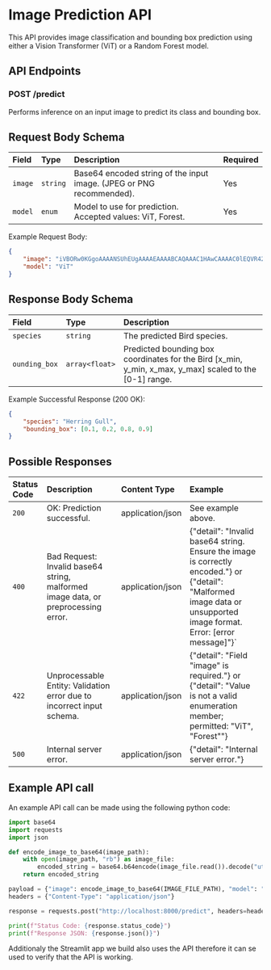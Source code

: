 # Image Prediction API

This API provides image classification and bounding box prediction using either a Vision Transformer (ViT) or a Random Forest model.

## API Endpoints

### POST /predict

Performs inference on an input image to predict its class and bounding box.

## Request Body Schema

| Field   | Type     | Description                                                          | Required |
| :------ | :------- | :------------------------------------------------------------------- | :------- |
| `image` | `string` | Base64 encoded string of the input image. (JPEG or PNG recommended). | Yes      |
| `model` | `enum`   | Model to use for prediction. Accepted values: ViT, Forest.           | Yes      |

Example Request Body:

```json
{
	"image": "iVBORw0KGgoAAAANSUhEUgAAAAEAAAABCAQAAAC1HAwCAAAAC0lEQVR42mNkYAAAAAYAAjCB0C8AAAAASUVORK5CYII=",
	"model": "ViT"
}
```

## Response Body Schema

| Field         | Type           | Description                                                                                                 |
| :------------ | :------------- | :---------------------------------------------------------------------------------------------------------- |
| `species`     | `string`       | The predicted Bird species.                                                                                 |
| `ounding_box` | `array<float>` | Predicted bounding box coordinates for the Bird [x\_min, y\_min, x\_max, y\_max] scaled to the [0-1] range. |

Example Successful Response (200 OK):

```json
{
	"species": "Herring Gull",
	"bounding_box": [0.1, 0.2, 0.8, 0.9]
}
```

## Possible Responses

| Status Code | Description                                                                       | Content Type     | Example                                                                                                                                                                |
| :---------- | :-------------------------------------------------------------------------------- | :--------------- | :--------------------------------------------------------------------------------------------------------------------------------------------------------------------- |
| `200`       | OK: Prediction successful.                                                        | application/json | See example above.                                                                                                                                                     |
| `400`       | Bad Request: Invalid base64 string, malformed image data, or preprocessing error. | application/json | {"detail": "Invalid base64 string. Ensure the image is correctly encoded."} or {"detail": "Malformed image data or unsupported image format. Error: [error message]"}` |
| `422`       | Unprocessable Entity: Validation error due to incorrect input schema.             | application/json | {"detail": "Field "image" is required."} or {"detail": "Value is not a valid enumeration member; permitted: "ViT", "Forest""}                                          |
| `500`       | Internal server error.             | application/json | {"detail": "Internal server error."}                                         |

## Example API call

An example API call can be made using the following python code:

```python
import base64
import requests
import json

def encode_image_to_base64(image_path):
    with open(image_path, "rb") as image_file:
        encoded_string = base64.b64encode(image_file.read()).decode("utf-8")
    return encoded_string

payload = {"image": encode_image_to_base64(IMAGE_FILE_PATH), "model": "ViT"}
headers = {"Content-Type": "application/json"}

response = requests.post("http://localhost:8000/predict", headers=headers, data=json.dumps(payload))

print(f"Status Code: {response.status_code}")
print(f"Response JSON: {response.json()}")
```

Additionaly the Streamlit app we build also uses the API therefore it can se used to verify that the API is working.